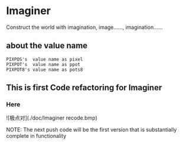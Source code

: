 # Imaginer
 Construct the world with imagination, image......, imagination......
## about the value name
    PIXPOS's  value name as pixel
    PIXPOT's  value name as ppot
    PIXPOT8's value name as pots8
## This is first Code refactoring for Imaginer
### Here
![极点对](./doc/Imaginer recode.bmp)

 NOTE:
The next push code will be the first version that is substantially complete in functionality
